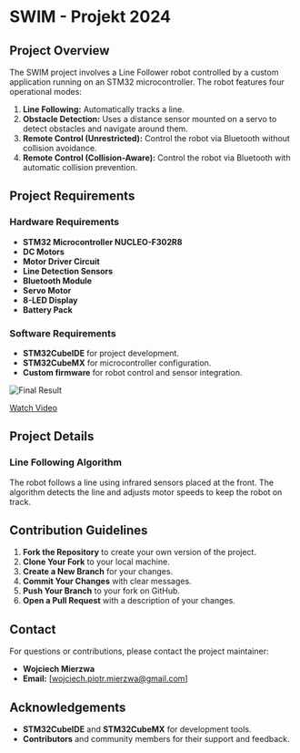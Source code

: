 # SWIM - Projekt 2024

## Project Overview

The SWIM project involves a Line Follower robot controlled by a custom application running on an STM32 microcontroller. The robot features four operational modes:

1. **Line Following:** Automatically tracks a line.
2. **Obstacle Detection:** Uses a distance sensor mounted on a servo to detect obstacles and navigate around them.
3. **Remote Control (Unrestricted):** Control the robot via Bluetooth without collision avoidance.
4. **Remote Control (Collision-Aware):** Control the robot via Bluetooth with automatic collision prevention.

## Project Requirements

### Hardware Requirements

- **STM32 Microcontroller NUCLEO-F302R8**
- **DC Motors**
- **Motor Driver Circuit**
- **Line Detection Sensors**
- **Bluetooth Module**
- **Servo Motor**
- **8-LED Display**
- **Battery Pack**

### Software Requirements

- **STM32CubeIDE** for project development.
- **STM32CubeMX** for microcontroller configuration.
- **Custom firmware** for robot control and sensor integration.



![Final Result]((https://github.com/WojciechMierzwa/LineFollower-Robot/tree/main/Photos/line_follower.jpg))

[Watch Video](https://youtu.be/trq2xTyngCU)

## Project Details

### Line Following Algorithm

The robot follows a line using infrared sensors placed at the front. The algorithm detects the line and adjusts motor speeds to keep the robot on track.


## Contribution Guidelines

1. **Fork the Repository** to create your own version of the project.
2. **Clone Your Fork** to your local machine.
3. **Create a New Branch** for your changes.
4. **Commit Your Changes** with clear messages.
5. **Push Your Branch** to your fork on GitHub.
6. **Open a Pull Request** with a description of your changes.

## Contact

For questions or contributions, please contact the project maintainer:

- **Wojciech Mierzwa**
- **Email:** [wojciech.piotr.mierzwa@gmail.com]


## Acknowledgements

- **STM32CubeIDE** and **STM32CubeMX** for development tools.
- **Contributors** and community members for their support and feedback.


